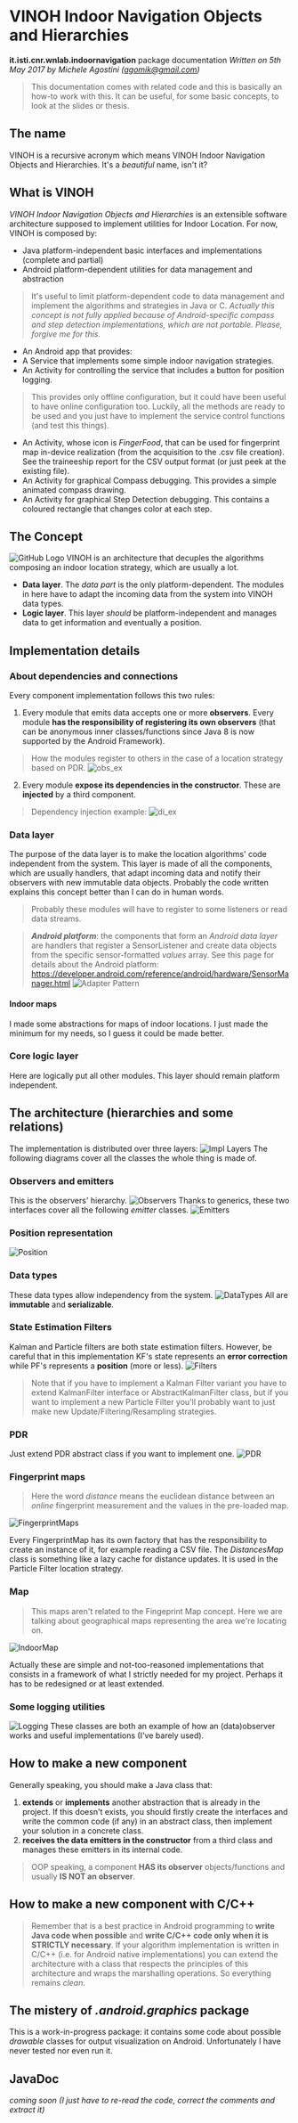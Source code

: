 VINOH Indoor Navigation Objects and Hierarchies
===============================================

**it.isti.cnr.wnlab.indoornavigation** package documentation
*Written on 5th May 2017 by Michele Agostini (agomik@gmail.com)*

> This documentation comes with related code and this is basically an how-to work with this. It can be useful, for some basic concepts, to look at the slides or thesis.

## The name
VINOH is a recursive acronym which means VINOH Indoor Navigation Objects and Hierarchies. It's a *beautiful* name, isn't it?

## What is VINOH
*VINOH Indoor Navigation Objects and Hierarchies* is an extensible software architecture supposed to implement utilities for Indoor Location.
For now, VINOH is composed by:
* Java platform-independent basic interfaces and implementations (complete and partial)
* Android platform-dependent utilities for data management and abstraction
> It's useful to limit platform-dependent code to data management and implement the algorithms and strategies in Java or C.
> *Actually this concept is not fully applied because of Android-specific compass and step detection implementations, which are not portable. Please, forgive me for this.*
* An Android app that provides:
 * A Service that implements some simple indoor navigation strategies.
 * An Activity for controlling the service that includes a button for position logging.
> This provides only offline configuration, but it could have been useful to have online configuration too.
> Luckily, all the methods are ready to be used and you just have to implement the service control functions (and test this things).
 * An Activity, whose icon is *FingerFood*, that can be used for fingerprint map in-device realization (from the acquisition to the .csv file creation). See the traineeship report for the CSV output format (or just peek at the existing file).
 * An Activity for graphical Compass debugging. This provides a simple animated compass drawing.
 * An Activity for graphical Step Detection debugging. This contains a coloured rectangle that changes color at each step.

## The Concept
![GitHub Logo](img/conceptual.jpg)
VINOH is an architecture that decuples the algorithms composing an indoor location strategy, which are usually a lot.
* **Data layer**. The *data part* is the only platform-dependent. The modules in here have to adapt the incoming data from the system into VINOH data types.
* **Logic layer**. This layer *should* be platform-independent and manages data to get information and eventually a position.

## Implementation details

### About dependencies and connections
Every component implementation follows this two rules:
1. Every module that emits data accepts one or more **observers**. Every module **has the responsibility of registering its own observers** (that can be anonymous inner classes/functions since Java 8 is now supported by the Android Framework).
> How the modules register to others in the case of a location strategy based on PDR.
> ![obs_ex](img/observer_example.jpg)
2. Every module **expose its dependencies in the constructor**. These are **injected** by a third component.
> Dependency injection example:
> ![di_ex](img/di_example.jpg)

### Data layer
The purpose of the data layer is to make the location algorithms' code independent from the system. This layer is made of all the components, which are usually handlers, that adapt incoming data and notify their observers with new immutable data objects. Probably the code written explains this concept better than I can do in human words.
> Probably these modules will have to register to some listeners or read data streams.

> ***Android platform***: the components that form an *Android data layer* are handlers that register a SensorListener and create data objects from the specific sensor-formatted *values* array. See this page for details about the Android platform: https://developer.android.com/reference/android/hardware/SensorManager.html
![Adapter Pattern](img/adapter_example.jpg)

#### Indoor maps
I made some abstractions for maps of indoor locations. I just made the minimum for my needs, so I guess it could be made better.

### Core logic layer
Here are logically put all other modules. This layer should remain platform independent.

## The architecture (hierarchies and some relations)
The implementation is distributed over three layers:
![Impl Layers](img/impl_layers.jpg)
The following diagrams cover all the classes the whole thing is made of.

### Observers and emitters
This is the observers' hierarchy.
![Observers](img/observers.svg)
Thanks to generics, these two interfaces cover all the following *emitter* classes.
![Emitters](img/emitters.svg)

### Position representation
![Position](img/position.svg)

### Data types
These data types allow independency from the system.
![DataTypes](img/datatypes.svg)
All are **immutable** and **serializable**.

### State Estimation Filters
Kalman and Particle filters are both state estimation filters. However, be careful that in this implementation KF's state represents an **error correction** while PF's represents a **position** (more or less).
![Filters](img/filters.svg)
> Note that if you have to implement a Kalman Filter variant you have to extend KalmanFilter interface or AbstractKalmanFilter class, but if you want to implement a new Particle Filter you'll probably want to just make new Update/Filtering/Resampling strategies.

### PDR
Just extend PDR abstract class if you want to implement one.
![PDR](img/pdr.svg)

### Fingerprint maps
> Here the word *distance* means the euclidean distance between an *online* fingerprint measurement and the values in the pre-loaded map.

![FingerprintMaps](img/fingerprintmaps.svg)

Every FingerprintMap has its own factory that has the responsibility to create an instance of it, for example reading a CSV file.
The *DistancesMap* class is something like a lazy cache for distance updates. It is used in the Particle Filter location strategy.

### Map
> This maps aren't related to the Fingeprint Map concept. Here we are talking about geographical maps representing the area we're locating on.

![IndoorMap](img/map.svg)

Actually these are simple and not-too-reasoned implementations that consists in a framework of what I strictly needed for my project. Perhaps it has to be redesigned or at least extended.

### Some logging utilities
![Logging](img/log.svg)
These classes are both an example of how an (data)observer works and useful implementations (I've barely used).

## How to make a new component
Generally speaking, you should make a Java class that:
1. **extends** or **implements** another abstraction that is already in the project. If this doesn't exists, you should firstly create the interfaces and write the common code (if any) in an abstract class, then implement your solution in a concrete class.
2. **receives the data emitters in the constructor** from a third class and manages these emitters in its internal code.
> OOP speaking, a component **HAS its observer** objects/functions and usually **IS NOT an observer**.

## How to make a new component with C/C++
> Remember that is a best practice in Android programming to **write Java code when possible** and **write C/C\++ code only when it is STRICTLY necessary**.
If your algorithm implementation is written in C/C\++ (i.e. for Android native implementations) you can extend the architecture with a class that respects the principles of this architecture and wraps the marshalling operations. So everything remains *clean*.

## The mistery of *.android.graphics* package
This is a work-in-progress package: it contains some code about possible *drawable* classes for output visualization on Android. Unfortunately I have never tested nor even run it.

## JavaDoc
*coming soon (I just have to re-read the code, correct the comments and extract it)*